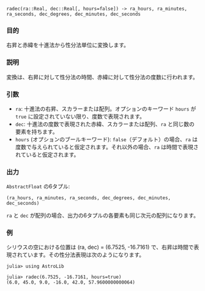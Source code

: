 ```
radec(ra::Real, dec::Real[, hours=false]) -> ra_hours, ra_minutes, ra_seconds, dec_degrees, dec_minutes, dec_seconds
```

### 目的

右昇と赤緯を十進法から性分法単位に変換します。

### 説明

変換は、右昇に対して性分法の時間、赤緯に対して性分法の度数に行われます。

### 引数

  * `ra`: 十進法の右昇、スカラーまたは配列。オプションのキーワード `hours` が `true` に設定されていない限り、度数で表現されます。
  * `dec`: 十進法の度数で表現された赤緯、スカラーまたは配列、`ra` と同じ数の要素を持ちます。
  * `hours` (オプションのブールキーワード): `false`（デフォルト）の場合、`ra` は度数で与えられていると仮定されます。それ以外の場合、`ra` は時間で表現されていると仮定されます。

### 出力

`AbstractFloat` の6タプル:

```
(ra_hours, ra_minutes, ra_seconds, dec_degrees, dec_minutes, dec_seconds)
```

`ra` と `dec` が配列の場合、出力の6タプルの各要素も同じ次元の配列になります。

### 例

シリウスの空における位置は (ra, dec) = (6.7525, -16.7161) で、右昇は時間で表現されています。その性分法表現は次のようになります。

```jldoctest
julia> using AstroLib

julia> radec(6.7525, -16.7161, hours=true)
(6.0, 45.0, 9.0, -16.0, 42.0, 57.9600000000064)
```
